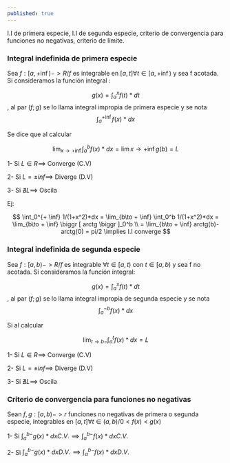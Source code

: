 ```yaml
---
published: true
---
```

I.I de primera especie, I.I de segunda especie, criterio de convergencia para funciones no negativas, criterio de límite.

### Integral indefinida de primera especie

Sea $f:[a, + \inf)->R / f$ es integrable en $[a, t] \forall t \in [a, + \inf)$ y sea f acotada.
Si consideramos la función integral :

$$g(x)= \int_a^x f(t)*dt$$, al par $(f;g)$ se lo llama integral impropia de primera especie y se nota $$\int_a^{+ \inf} f(x)*dx$$

Se dice que al calcular 

$$\lim_{x\to + \inf} \int_a^b f(x)*dx = \lim {x\to + \inf} g(b) = L$$

1- Si $L \in R \implies$ Converge (C.V)

2- Si $L= \pm inf \implies$ Diverge (D.V)

3- Si $\nexists L \implies$ Oscila

Ej:

$$ \int_0^{+ \inf} 1/(1+x^2)*dx = \lim_{b\to + \inf} \int_0^b 1/(1+x^2)*dx = \lim_{b\to + \inf} \biggr [ arctg \biggr ]_0^b \\
= \lim_{b\to + \inf} arctg(b)-arctg(0) = pi/2 \implies I.I converge
$$

### Integral indefinida de segunda especie

Sea $f:[a, b)->R / f$ es integrable $\forall t \in [a, t)$ con $t \in [a,b)$ y sea f no acotada.
Si consideramos la función integral:

$$g(x)= \int_a^x f(t)*dt$$, al par $(f;g)$ se lo llama integral impropia de segunda especie y se nota $$\int_a^{-b} f(x)*dx$$

Si al calcular 

$$ \lim_{t\to b-} \int_a^t f(x)*dx = L $$

1- Si $L \in R \implies$ Converge (C.V)

2- Si $L= \pm inf \implies$ Diverge (D.V)

3- Si $\nexists L \implies$ Oscila

### Criterio de convergencia para funciones no negativas

Sean $f,g:[a,b)->r$ funciones no negativas de primera o segunda especie, integrables en $[a,t] \forall t \in (a,b) / 0 < f(x) < g(x)$

1- Si $\int_a^{b-} g(x)*dx C.V. \implies \int_a^{b-} f(x)*dx C.V.$

2- Si $\int_a^{b-} g(x)*dx D.V. \implies \int_a^{b-} f(x)*dx D.V.$






